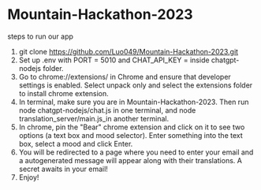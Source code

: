 # Mountain-Hackathon-2023
steps to run our app
1. git clone https://github.com/Luo049/Mountain-Hackathon-2023.git
2. Set up .env with PORT = 5010 and CHAT_API_KEY = <key provided> inside chatgpt-nodejs folder.
3. Go to chrome://extensions/ in Chrome and ensure that developer settings is enabled. Select unpack only and select the extensions folder to install chrome
extension.
4. In terminal, make sure you are in Mountain-Hackathon-2023. Then run node chatgpt-nodejs/chat.js in one terminal, and node translation_server/main.js_in another terminal.
5. In chrome, pin the "Bear" chrome extension and click on it to see two options (a text box and mood selector). Enter something into the text box, select a mood and click Enter.
6. You will be redirected to a page where you need to enter your email and a autogenerated message will appear along with their translations. A secret awaits in your email!
7. Enjoy!